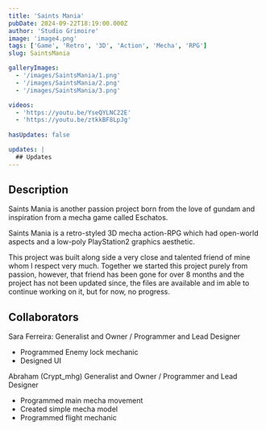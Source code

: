 ```yaml
---
title: 'Saints Mania'
pubDate: 2024-09-22T18:19:00.000Z
author: 'Studio Grimoire'
image: 'image4.png'
tags: ['Game', 'Retro', '3D', 'Action', 'Mecha', 'RPG']
slug: SaintsMania

galleryImages:
  - '/images/SaintsMania/1.png'
  - '/images/SaintsMania/2.png'
  - '/images/SaintsMania/3.png'

videos:
  - 'https://youtu.be/YseQYLNC22E'
  - 'https://youtu.be/ztkkBF8LpJg'
  
hasUpdates: false

updates: |
  ## Updates
---
```


## Description
Saints Mania is another passion project born from the love of gundam and inspiration from a mecha game called Eschatos.

Saints Mania is a retro-styled 3D mecha action-RPG which had open-world aspects and a low-poly PlayStation2 graphics aesthetic.

This project was built along side a very close and talented friend of mine whom I respect very much. Together we started this project purely from passion, however, that friend has been gone for over 8 months and the project has not been updated since, the files are available and im able to continue working on it, but for now, no progress.

## Collaborators

Sara Ferreira:
Generalist and Owner /
Programmer and Lead Designer
* Programmed Enemy lock mechanic
* Designed UI

Abraham (Crypt_mhg)
Generalist and Owner /
Programmer and Lead Designer
* Programmed main mecha movement
* Created simple mecha model
* Programmed flight mechanic